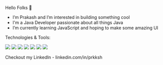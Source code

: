 Hello Folks 👋
-  I’m Prakash and I’m interested in building something cool
-  I'm a Java Developer passionate about all things Java
-  I’m currently learning JavaScript and hoping to make some amazing UI

Technologies & Tools:  

![](https://img.shields.io/badge/<OS>-<Linux>-informational?style=flat&logo=<LOGO_NAME>&logoColor=white&color=2bbc8a) ![](https://img.shields.io/badge/<Editor>-<Intellij-IDE>-informational?style=flat&logo=<LOGO_NAME>&logoColor=white&color=2bbc8a) ![](https://img.shields.io/badge/<Code>-<Java>-informational?style=flat&logo=<LOGO_NAME>&logoColor=white&color=2bbc8a) ![](https://img.shields.io/badge/<Code>-<JavaScript>-informational?style=flat&logo=<LOGO_NAME>&logoColor=white&color=2bbc8a) ![](https://img.shields.io/badge/<Shell>-<Git-Bash>-informational?style=flat&logo=<LOGO_NAME>&logoColor=white&color=2bbc8a)
![](https://img.shields.io/badge/<DBM>-<MySql>-informational?style=flat&logo=<LOGO_NAME>&logoColor=white&color=2bbc8a) ![](https://img.shields.io/badge/<VCS>-<Git>-informational?style=flat&logo=<LOGO_NAME>&logoColor=white&color=2bbc8a)

Checkout my LinkedIn - linkedin.com/in/prkksh
<!---
prkksh/prkksh is a ✨ special ✨ repository because its `README.md` (this file) appears on your GitHub profile.
You can click the Preview link to take a look at your changes.
--->
